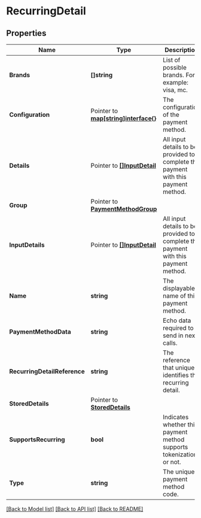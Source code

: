# RecurringDetail

## Properties

Name | Type | Description | Notes
------------ | ------------- | ------------- | -------------
**Brands** | **[]string** | List of possible brands. For example: visa, mc. | [optional] 
**Configuration** |  Pointer to [**map[string]interface{}**](.md) | The configuration of the payment method. | [optional] 
**Details** |  Pointer to [**[]InputDetail**](InputDetail.md) | All input details to be provided to complete the payment with this payment method. | [optional] 
**Group** |  Pointer to [**PaymentMethodGroup**](PaymentMethodGroup.md) |  | [optional] 
**InputDetails** |  Pointer to [**[]InputDetail**](InputDetail.md) | All input details to be provided to complete the payment with this payment method. | [optional] 
**Name** | **string** | The displayable name of this payment method. | [optional] 
**PaymentMethodData** | **string** | Echo data required to send in next calls. | [optional] 
**RecurringDetailReference** | **string** | The reference that uniquely identifies the recurring detail. | [optional] 
**StoredDetails** |  Pointer to [**StoredDetails**](StoredDetails.md) |  | [optional] 
**SupportsRecurring** | **bool** | Indicates whether this payment method supports tokenization or not. | [optional] 
**Type** | **string** | The unique payment method code. | [optional] 

[[Back to Model list]](../README.md#documentation-for-models) [[Back to API list]](../README.md#documentation-for-api-endpoints) [[Back to README]](../README.md)


